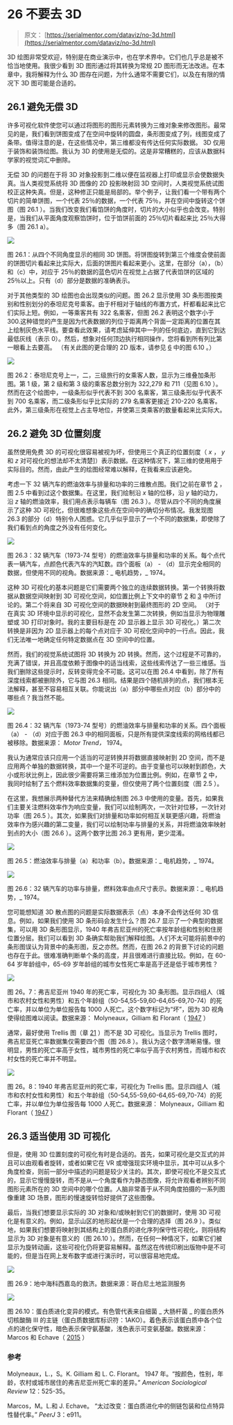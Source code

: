 # 26 不要去 3D

> 原文： [https://serialmentor.com/dataviz/no-3d.html](https://serialmentor.com/dataviz/no-3d.html)

3D 绘图非常受欢迎，特别是在商业演示中，也在学术界中。它们也几乎总是被不恰当地使用。我很少看到 3D 图形通过将其转换为常规 2D 图形而无法改进。在本章中，我将解释为什么 3D 图存在问题，为什么通常不需要它们，以及在有限的情况下 3D 图可能是合适的。

## 26.1 避免无偿 3D

许多可视化软件使您可以通过将图形的图形元素转换为三维对象来修改图形。最常见的是，我们看到饼图变成了在空间中旋转的圆盘，条形图变成了列，线图变成了条带。值得注意的是，在这些情况中，第三维都没有传达任何实际数据。 3D 仅用于装饰和装饰绘图。我认为 3D 的使用是无偿的。这是非常糟糕的，应该从数据科学家的视觉词汇中删除。

无偿 3D 的问题在于将 3D 对象投影到二维以便在监视器上打印或显示会使数据失真。当人类视觉系统将 3D 图像的 2D 投影映射回 3D 空间时，人类视觉系统试图校正这种失真。但是，这种修正只能是局部的。举个例子，让我们看一个带有两个切片的简单饼图，一个代表 25％的数据，一个代表 75％，并在空间中旋转这个饼图（图 26.1 ）。当我们改变我们看馅饼的角度时，切片的大小似乎也会改变。特别是，当我们从平面角度观察馅饼时，位于馅饼前面的 25％切片看起来比 25％大得多（图 26.1 a）。

![](img/ffb05e331f49a23d2df2226682e5eb39.jpg)

图 26.1：从四个不同角度显示的相同 3D 饼图。将饼图旋转到第三个维度会使前面的饼图切片看起来比实际大，后面的饼图片看起来更小。这里，在部分（a），（b）和（c）中，对应于 25％的数据的蓝色切片在视觉上占据了代表馅饼的区域的 25％以上。只有（d）部分是数据的准确表示。

对于其他类型的 3D 绘图也会出现类似的问题。图 26.2 显示使用 3D 条形图按类别和性别划分的泰坦尼克号乘客。由于杆相对于轴线的布置方式，杆都看起来比它们实际上短。例如，一等乘客共有 322 名乘客，但图 26.2 表明这个数字小于 300.这种错觉的产生是因为代表数据的列位于距离两个背面一定距离的位置在其上绘制灰色水平线。要查看此效果，请考虑延伸其中一列的任何底边，直到它到达最低灰线（表示 0）。然后，想象对任何顶边执行相同操作，您将看到所有列比第一眼看上去要高。 （有关此图的更合理的 2D 版本，请参见 [6](visualizing-amounts.html#visualizing-amounts) 中的图 6.10 。）

![](img/70dc9d4f366bfb9c4ef02c5e0bdcbdf7.jpg)

图 26.2：泰坦尼克号上一，二，三级旅行的女乘客人数，显示为三维叠加条形图。第 1 级，第 2 级和第 3 级的乘客总数分别为 322,279 和 711（见图 6.10 ）。然而在这个绘图中，一级条形似乎代表不到 300 名乘客，第三级条形似乎代表不到 700 名乘客，而二级条形似乎比实际的 279 名乘客更接近 210-220 名乘客。此外，第三级条形在视觉上占主导地位，并使第三类乘客的数量看起来比实际大。

## 26.2 避免 3D 位置刻度

虽然使用免费 3D 的可视化很容易被视为坏，但使用三个真正的位置刻度（ *x* ， *y* 和 *z* 对可视化的想法却不太清楚]）表示数据。在这种情况下，第三维的使用用于实际目的。然而，由此产生的绘图经常难以解释，在我看来应该避免。

考虑一下 32 辆汽车的燃油效率与排量和功率的三维散点图。我们之前在章节 [2](aesthetic-mapping.html#aesthetic-mapping) ，图 2.5 中看到过这个数据集。在这里，我们绘制沿 *x* 轴的位移，沿 *y* 轴的动力，沿 *z* 轴的燃油效率，我们用点表示每辆车（图 26.3 ）。尽管从四个不同的角度展示了这种 3D 可视化，但很难想象这些点在空间中的确切分布情况。我发现图 26.3 的部分（d）特别令人困惑。它几乎似乎显示了一个不同的数据集，即使除了我们看到点的角度之外没有任何变化。

![](img/193415449adcd6ebdf7513fe0f1d421b.jpg)

图 26.3：32 辆汽车（1973-74 型号）的燃油效率与排量和功率的关系。每个点代表一辆汽车，点颜色代表汽车的汽缸数。四个面板（a） - （d）显示完全相同的数据，但使用不同的视角。数据来源：_ 电机趋势，_ 1974。

这种 3D 可视化的基本问题是它们需要两个独立的连续数据转换。第一个转换将数据从数据空间映射到 3D 可视化空间，如位置比例上下文中的章节 [2](aesthetic-mapping.html#aesthetic-mapping) 和 [3](coordinate-systems-axes.html#coordinate-systems-axes) 中所讨论的。第二个将来自 3D 可视化空间的数据映射到最终图形的 2D 空间。 （对于在真实 3D 环境中显示的可视化，显然不会发生第二次转换，例如当显示为物理雕塑或 3D 打印对象时。我的主要目标是在 2D 显示器上显示 3D 可视化。）第二次转换是非因为 2D 显示器上的每个点对应于 3D 可视化空间中的一行点。因此，我们无法唯一地确定任何特定数据点在 3D 空间中的位置。

然而，我们的视觉系统试图将 3D 转换为 2D 转换。然而，这个过程是不可靠的，充满了错误，并且高度依赖于图像中的适当线索，这些线索传达了一些三维感。当我们删除这些提示时，反转变得完全不可能。这可以在图 26.4 中看到，除了所有深度线索都被删除外，它与图 26.3 相同。结果是四个随机排列的点，我们根本无法解释，甚至不容易相互关联。你能说出（a）部分中哪些点对应（b）部分中的哪些点？我当然不能。

![](img/b6c5deabad8747321c2bea6a4287953b.jpg)

图 26.4：32 辆汽车（1973-74 型号）的燃油效率与排量和功率的关系。四个面板（a） - （d）对应于图 26.3 中的相同面板，只是所有提供深度线索的网格线都已被移除。数据来源： _Motor Trend，_ 1974。

我认为通常应该只应用一个适当的可逆转换并将数据直接映射到 2D 空间，而不是应用两个单独的数据转换，其中一个是不可逆的。由于变量也可以映射到颜色，大小或形状比例上，因此很少需要将第三维添加为位置比例。例如，在章节 [2](aesthetic-mapping.html#aesthetic-mapping) 中，我同时绘制了五个燃料效率数据集的变量，但仅使用了两个位置刻度（图 2.5 ）。

在这里，我想展示两种替代方法来精确绘制图 26.3 中使用的变量。首先，如果我们主要关注燃料效率作为响应变量，我们可以绘制两次，一次针对位移，一次针对功率（图 26.5 ）。其次，如果我们对排量和功率如何相互关联更感兴趣，将燃油效率作为感兴趣的第二变量，我们可以绘制功率与排量的关系，并将燃油效率映射到点的大小（图 26.6 ）。这两个数字比图 26.3 更有用，更少混淆。

![](img/0f3d97651b7f4957aaef199e438462a8.jpg)

图 26.5：燃油效率与排量（a）和功率（b）。数据来源：_ 电机趋势，_ 1974。

![](img/5bd7216acb2f0db6318ad757b214097d.jpg)

图 26.6：32 辆汽车的功率与排量，燃料效率由点尺寸表示。数据来源：_ 电机趋势，_ 1974。

您可能想知道 3D 散点图的问题是实际数据表示（点）本身不会传达任何 3D 信息。例如，如果我们使用 3D 条形码会发生什么？图 26.7 显示了一个典型的数据集，可以用 3D 条形图显示，1940 年弗吉尼亚州的死亡率按年龄组和性别和住房位置分层。我们可以看到 3D 条确实帮助我们解释绘图。人们不太可能将前景中的条形图误认为背景中的条形图，反之亦然。然而，在图 26.2 的背景下讨论的问题也存在于此。很难准确判断单个条的高度，并且很难进行直接比较。例如，在 60-64 岁年龄组中，65-69 岁年龄组的城市女性死亡率是高于还是低于城市男性？

![](img/da041abab6f17359662cd5f79f149541.jpg)

图 26。7：弗吉尼亚州 1940 年的死亡率，可视化为 3D 条形图。显示四组人（城市和农村女性和男性）和五个年龄组（50-54,55-59,60-64,65-69,70-74）的死亡率，并以单位为单位报告每 1000 人死亡。这个数字标记为“坏”，因为 3D 视角使得绘图难以阅读。数据来源： Molyneaux，Gilliam 和 Florant（ [1947](#ref-Molyneaux-et-al-1947) ）

通常，最好使用 Trellis 图（章 [21](multi-panel-figures.html#multi-panel-figures) ）而不是 3D 可视化。当显示为 Trellis 图时，弗吉尼亚死亡率数据集仅需要四个图（图 26.8 ）。我认为这个数字清晰易懂。很明显，男性的死亡率高于女性，城市男性的死亡率似乎高于农村男性，而城市和农村女性的死亡率并不明显。

![](img/ecbf0f5811fbe7c26e7c63f4dc5a9fef.jpg)

图 26。8：1940 年弗吉尼亚州的死亡率，可视化为 Trellis 图。显示四组人（城市和农村女性和男性）和五个年龄组（50-54,55-59,60-64,65-69,70-74）的死亡率，并以单位为单位报告每 1000 人死亡。数据来源： Molyneaux，Gilliam 和 Florant（ [1947](#ref-Molyneaux-et-al-1947) ）

## 26.3 适当使用 3D 可视化

但是，使用 3D 位置刻度的可视化有时是合适的。首先，如果可视化是交互式的并且可以由观看者旋转，或者如果它在 VR 或增强现实环境中显示，其中可以从多个角度检查，则前一部分中描述的问题是较少关注的。其次，即使可视化不是交互式的，显示它慢慢旋转，而不是从一个角度看作为静态图像，将允许观看者辨别不同图形元素所在的 3D 空间中的哪个位置。人脑非常善于从不同角度拍摄的一系列图像重建 3D 场景，图形的慢速旋转恰好提供了这些图像。

最后，当我们想要显示实际的 3D 对象和/或映射到它们的数据时，使用 3D 可视化是有意义的。例如，显示山区的地形起伏是一个合理的选择（图 26.9 ）。类似地，如果我们想要将映射到其结构上的蛋白质的进化序列保守性可视化，则将结构显示为 3D 对象是有意义的（图 26.10 ）。然而，在任何一种情况下，如果它们被显示为旋转动画，这些可视化仍将更容易解释。虽然这在传统印刷出版物中是不可能的，但是当在网上发布数字或进行演示时，可以很容易地完成。

![](img/ffac22a1fe61516c542b7a6b0fa93af0.jpg)

图 26.9：地中海科西嘉岛的救济。数据来源：哥白尼土地监测服务

![](img/db1a93d2057560bddbcb06ff3f954d39.jpg)

图 26.10：蛋白质进化变异的模式。有色管代表来自细菌 _ 大肠杆菌 _ 的蛋白质外切核酸酶 III 的主链（蛋白质数据库标识符：1AKO）。着色表示该蛋白质中各个位点的进化保守性，暗色表示保守氨基酸，浅色表示可变氨基酸。数据来源： Marcos 和 Echave（ [2015](#ref-Marcos-Echave-2015) ）

### 参考

Molyneaux，L.，S。K. Gilliam 和 L. C. Florant。 1947 年。“按颜色，性别，年龄，农村或城市居住的弗吉尼亚州死亡率的差异。” _American Sociological Review_ 12：525-35。

Marcos，M。L.和 J. Echave。 “太过改变：蛋白质进化中的侧链包装和位点特异性替代率。” _PeerJ_ 3：e911。